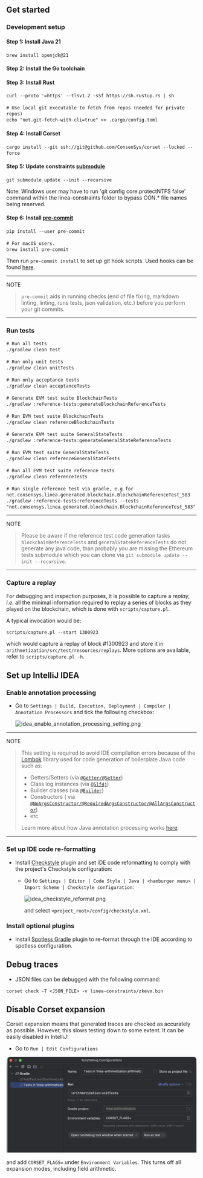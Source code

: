 ## Get started

### Development setup

#### Step 1: Install Java 21

```
brew install openjdk@21
```

#### Step 2: Install the Go toolchain

#### Step 3: Install Rust

```
curl --proto '=https' --tlsv1.2 -sSf https://sh.rustup.rs | sh

# Use local git executable to fetch from repos (needed for private repos)
echo "net.git-fetch-with-cli=true" >> .cargo/config.toml
```

#### Step 4: Install Corset

```shell
cargo install --git ssh://git@github.com/ConsenSys/corset --locked --force
```

#### Step 5: Update constraints [submodule](https://github.com/Consensys/linea-constraints/)

```shell
git submodule update --init --recursive
```

Note: Windows user may have to run 'git config core.protectNTFS false' command within the linea-constraints folder to bypass CON.* file names being reserved.

#### Step 6: Install [pre-commit](https://pre-commit.com/)

```shell
pip install --user pre-commit

# For macOS users.
brew install pre-commit
```

Then run `pre-commit install` to set up git hook scripts.
Used hooks can be found [here](.pre-commit-config.yaml).

______________________________________________________________________

NOTE

> `pre-commit` aids in running checks (end of file fixing,
> markdown linting, linting, runs tests, json validation, etc.)
> before you perform your git commits.

______________________________________________________________________

### Run tests

```shell
# Run all tests
./gradlew clean test

# Run only unit tests
./gradlew clean unitTests

# Run only acceptance tests
./gradlew clean acceptanceTests

# Generate EVM test suite BlockchainTests
./gradlew :reference-tests:generateBlockchainReferenceTests 

# Run EVM test suite BlockchainTests
./gradlew clean referenceBlockchainTests

# Generate EVM test suite GeneralStateTests
./gradlew :reference-tests:generateGeneralStateReferenceTests 

# Run EVM test suite GeneralStateTests
./gradlew clean referenceGeneralStateTests

# Run all EVM test suite reference tests
./gradlew clean referenceTests

# Run single reference test via gradle, e.g for net.consensys.linea.generated.blockchain.BlockchainReferenceTest_583
./gradlew :reference-tests:referenceTests --tests "net.consensys.linea.generated.blockchain.BlockchainReferenceTest_583"
```

______________________________________________________________________

NOTE

> Please be aware if the reference test code generation tasks `blockchainReferenceTests` and
> `generalStateReferenceTests` do not generate any java code, than probably you are missing the Ethereum tests
> submodule which you can clone via `git submodule update --init --recursive`.

______________________________________________________________________

### Capture a replay

For debugging and inspection purposes, it is possible to capture a _replay_, _i.e._ all the minimal information required to replay a series of blocks as they played on the blockchain, which is done with `scripts/capture.pl`.

A typical invocation would be:

```
scripts/capture.pl --start 1300923
```

which would capture a replay of block #1300923 and store it in `arithmetization/src/test/resources/replays`. More options are available, refer to `scripts/capture.pl -h`.

## Set up IntelliJ IDEA 

### Enable annotation processing

- Go to `Settings | Build, Execution, Deployment | Compiler | Annotation Processors` and tick the following
  checkbox:

  ![idea_enable_annotation_processing_setting.png](images/idea_enable_annotation_processing_setting.png)

______________________________________________________________________

NOTE

> This setting is required to avoid IDE compilation errors because of the [Lombok](https://projectlombok.org/features/)
> library used for code generation of boilerplate Java code such as:
>
> - Getters/Setters (via [`@Getter/@Setter`](https://projectlombok.org/features/GetterSetter))
> - Class log instances (via [`@Slf4j`](https://projectlombok.org/features/log))
> - Builder classes (via [`@Builder`](https://projectlombok.org/features/Builder))
> - Constructors (
>   via [`@NoArgsConstructor/@RequiredArgsConstructor/@AllArgsConstructor`](https://projectlombok.org/features/constructor))
> - etc.
>
> Learn more about how Java annotation processing
> works [here](https://www.baeldung.com/java-annotation-processing-builder).

______________________________________________________________________

### Set up IDE code re-formatting

- Install [Checkstyle](https://plugins.jetbrains.com/plugin/1065-checkstyle-idea) plugin and set IDE code
  reformatting to comply with the project's Checkstyle configuration:

  - Go to `Settings | Editor | Code Style | Java | <hamburger menu> | Import Scheme | Checkstyle configuration`:

    ![idea_checkstyle_reformat.png](images/idea_checkstyle_reformat.png)

    and select `<project_root>/config/checkstyle.xml`.

### Install optional plugins

- Install [Spotless Gradle](https://plugins.jetbrains.com/plugin/18321-spotless-gradle) plugin to re-format through
  the IDE according to spotless configuration.

## Debug traces

- JSON files can be debugged with the following command:

```shell
corset check -T <JSON_FILE> -v linea-constraints/zkevm.bin
```

## Disable Corset expansion

Corset expansion means that generated traces are checked as accurately
as possible. However, this slows testing down to some extent. It can
be easily disabled in IntelliJ:
   
   - Go to `Run | Edit Configurations`
   
   ![idea_disable_corset_expansion.png](images/idea_disable_corset_expansion.png)

   and add `CORSET_FLAGS=` under `Environment Variables`.  This turns
   off all expansion modes, including field arithmetic.
